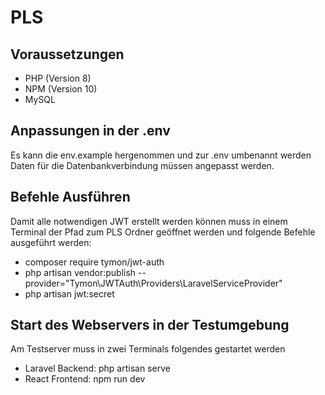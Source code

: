 # PLS

## Voraussetzungen

-   PHP (Version 8)
-   NPM (Version 10)
-   MySQL

## Anpassungen in der .env

Es kann die env.example hergenommen und zur .env umbenannt werden
Daten für die Datenbankverbindung müssen angepasst werden.

## Befehle Ausführen

Damit alle notwendigen JWT erstellt werden können muss in einem Terminal der Pfad zum PLS Ordner geöffnet werden und folgende Befehle ausgeführt werden:

-   composer require tymon/jwt-auth
-   php artisan vendor:publish --provider="Tymon\JWTAuth\Providers\LaravelServiceProvider"
-   php artisan jwt:secret

## Start des Webservers in der Testumgebung

Am Testserver muss in zwei Terminals folgendes gestartet werden

-   Laravel Backend: php artisan serve
-   React Frontend: npm run dev
